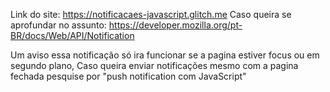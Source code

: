 Link do site: https://notificacaes-javascript.glitch.me
Caso queira se aprofundar no assunto: https://developer.mozilla.org/pt-BR/docs/Web/API/Notification

Um aviso essa notificação só ira funcionar se a pagina estiver focus ou em segundo plano, Caso queira enviar notificações mesmo com a pagina fechada pesquise por "push notification com JavaScript"
